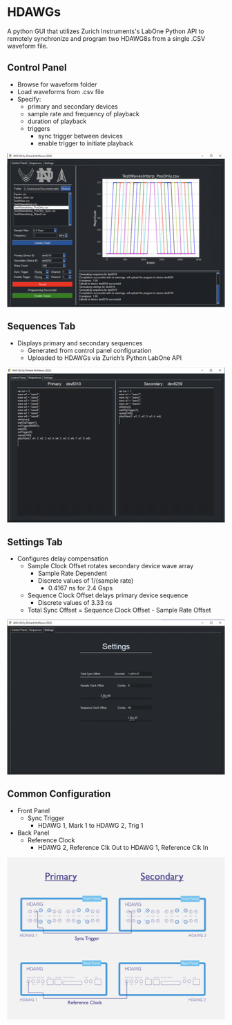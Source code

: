 # HDAWGs
A python GUI that utilizes Zurich Instruments's LabOne Python API to remotely synchronize and program two HDAWG8s from a single .CSV waveform file.

## Control Panel
- Browse for waveform folder
- Load waveforms from .csv file
- Specify: 
  - primary and secondary devices
  - sample rate and frequency of playback
  - duration of playback
  - triggers
    - sync trigger between devices
    - enable trigger to initiate playback

<p align="center">
<img src="https://github.com/richardmcmanusjr/HDAWGs/blob/main/Control Panel.png">
</p>

## Sequences Tab
- Displays primary and secondary sequences
  - Generated from control panel configuration
  - Uploaded to HDAWGs via Zurich’s Python LabOne API

<p align="center">
<img src="https://github.com/richardmcmanusjr/HDAWGs/blob/main/Sequences.png">
</p>

## Settings Tab
- Configures delay compensation
  - Sample Clock Offset rotates secondary device wave array
    - Sample Rate Dependent
    - Discrete values of 1/(sample rate)
      - 0.4167 ns for 2.4 Gsps
  - Sequence Clock Offset delays primary device sequence
    - Discrete values of 3.33 ns
  - Total Sync Offset = Sequence Clock Offset - Sample Rate Offset

<p align="center">
<img src="https://github.com/richardmcmanusjr/HDAWGs/blob/main/Settings.png">
</p>

## Common Configuration
- Front Panel
  - Sync Trigger
    - HDAWG 1, Mark 1 to HDAWG 2, Trig 1
- Back Panel
  - Reference Clock
    - HDAWG 2, Reference Clk Out to HDAWG 1, Reference Clk In

<p align="center">
<img src="https://github.com/richardmcmanusjr/HDAWGs/blob/main/CommonConfig.png">
</p>

